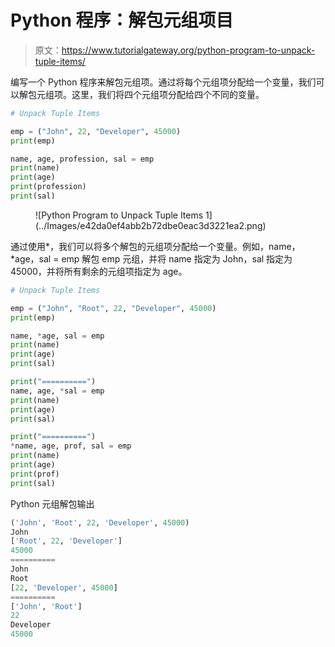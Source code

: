 # Python 程序：解包元组项目

> 原文：<https://www.tutorialgateway.org/python-program-to-unpack-tuple-items/>

编写一个 Python 程序来解包元组项。通过将每个元组项分配给一个变量，我们可以解包元组项。这里，我们将四个元组项分配给四个不同的变量。

```py
# Unpack Tuple Items

emp = ("John", 22, "Developer", 45000)
print(emp)

name, age, profession, sal = emp
print(name)
print(age)
print(profession)
print(sal)
```

<figure class="wp-block-image size-large">![Python Program to Unpack Tuple Items 1](../Images/e42da0ef4abb2b72dbe0eac3d3221ea2.png)</figure>

通过使用*，我们可以将多个解包的元组项分配给一个变量。例如，name，*age，sal = emp 解包 emp 元组，并将 name 指定为 John，sal 指定为 45000，并将所有剩余的元组项指定为 age。

```py
# Unpack Tuple Items

emp = ("John", "Root", 22, "Developer", 45000)
print(emp)

name, *age, sal = emp
print(name)
print(age)
print(sal)

print("==========")
name, age, *sal = emp
print(name)
print(age)
print(sal)

print("==========")
*name, age, prof, sal = emp
print(name)
print(age)
print(prof)
print(sal)
```

Python 元组解包输出

```py
('John', 'Root', 22, 'Developer', 45000)
John
['Root', 22, 'Developer']
45000
==========
John
Root
[22, 'Developer', 45000]
==========
['John', 'Root']
22
Developer
45000
```